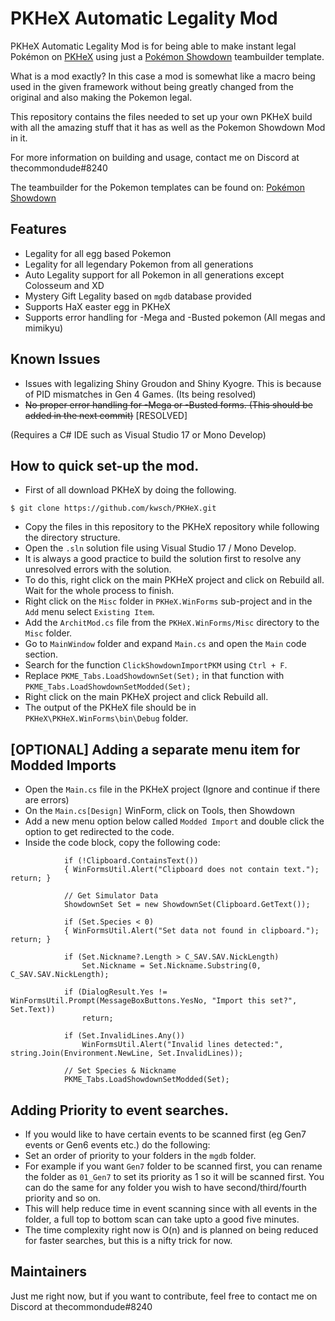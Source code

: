 # PKHeX Automatic Legality Mod

PKHeX Automatic Legality Mod is for being able to make instant legal Pokémon on [PKHeX](https://github.com/kwsch/PKHeX) using just a [Pokémon Showdown](https://github.com/Zarel/Pokemon-Showdown) teambuilder template.

What is a mod exactly? In this case a mod is somewhat like a macro being used in the given framework without being greatly changed from the original and also making the Pokemon legal.

This repository contains the files needed to set up your own PKHeX build with all the amazing stuff that it has as well as the Pokemon Showdown Mod in it.

For more information on building and usage, contact me on Discord at thecommondude#8240

The teambuilder for the Pokemon templates can be found on:
[Pokémon Showdown](http://play.pokemonshowdown.com/teambuilder)

## Features

- Legality for all egg based Pokemon
- Legality for all legendary Pokemon from all generations
- Auto Legality support for all Pokemon in all generations except Colosseum and XD
- Mystery Gift Legality based on `mgdb` database provided
- Supports HaX easter egg in PKHeX
- Supports error handling for -Mega and -Busted pokemon (All megas and mimikyu)

## Known Issues

- Issues with legalizing Shiny Groudon and Shiny Kyogre. This is because of PID mismatches in Gen 4 Games. (Its being resolved)
- ~~No proper error handling for -Mega or -Busted forms. (This should be added in the next commit)~~ [RESOLVED]

(Requires a C# IDE such as Visual Studio 17 or Mono Develop)

## How to quick set-up the mod.

- First of all download PKHeX by doing the following.

```
$ git clone https://github.com/kwsch/PKHeX.git
```
- Copy the files in this repository to the PKHeX repository while following the directory structure.
- Open the `.sln` solution file using Visual Studio 17 / Mono Develop.
- It is always a good practice to build the solution first to resolve any unresolved errors with the solution.
- To do this, right click on the main PKHeX project and click on Rebuild all. Wait for the whole process to finish.
- Right click on the `Misc` folder in `PKHeX.WinForms` sub-project and in the `Add` menu select `Existing Item`.
- Add the `ArchitMod.cs` file from the `PKHeX.WinForms/Misc` directory to the `Misc` folder.
- Go to `MainWindow` folder and expand `Main.cs` and open the `Main` code section.
- Search for the function `ClickShowdownImportPKM` using `Ctrl + F`.
- Replace `PKME_Tabs.LoadShowdownSet(Set);` in that function with `PKME_Tabs.LoadShowdownSetModded(Set);`
- Right click on the main PKHeX project and click Rebuild all.
- The output of the PKHeX file should be in `PKHeX\PKHeX.WinForms\bin\Debug` folder.

## [OPTIONAL] Adding a separate menu item for Modded Imports

- Open the `Main.cs` file in the PKHeX project (Ignore and continue if there are errors)
- On the `Main.cs[Design]` WinForm, click on Tools, then Showdown
- Add a new menu option below called `Modded Import` and double click the option to get redirected to the code.
- Inside the code block, copy the following code:

```
            if (!Clipboard.ContainsText())
            { WinFormsUtil.Alert("Clipboard does not contain text."); return; }

            // Get Simulator Data
            ShowdownSet Set = new ShowdownSet(Clipboard.GetText());

            if (Set.Species < 0)
            { WinFormsUtil.Alert("Set data not found in clipboard."); return; }

            if (Set.Nickname?.Length > C_SAV.SAV.NickLength)
                Set.Nickname = Set.Nickname.Substring(0, C_SAV.SAV.NickLength);

            if (DialogResult.Yes != WinFormsUtil.Prompt(MessageBoxButtons.YesNo, "Import this set?", Set.Text))
                return;

            if (Set.InvalidLines.Any())
                WinFormsUtil.Alert("Invalid lines detected:", string.Join(Environment.NewLine, Set.InvalidLines));

            // Set Species & Nickname
            PKME_Tabs.LoadShowdownSetModded(Set);
```

## Adding Priority to event searches.

- If you would like to have certain events to be scanned first (eg Gen7 events or Gen6 events etc.) do the following:
- Set an order of priority to your folders in the `mgdb` folder.
- For example if you want `Gen7` folder to be scanned first, you can rename the folder as `01_Gen7` to set its priority as 1 so it will be scanned first. You can do the same for any folder you wish to have second/third/fourth priority and so on.
- This will help reduce time in event scanning since with all events in the folder, a full top to bottom scan can take upto a good five minutes.
- The time complexity right now is O(n) and is planned on being reduced for faster searches, but this is a nifty trick for now.

## Maintainers

Just me right now, but if you want to contribute, feel free to contact me on Discord at thecommondude#8240
